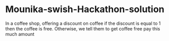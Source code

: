 # Mounika-swish-Hackathon-solution
In a coffee shop, offering a discount on coffee if the discount is equal to 1 then the coffee is free. 
Otherwise, we tell them to get coffee free pay this much amount
